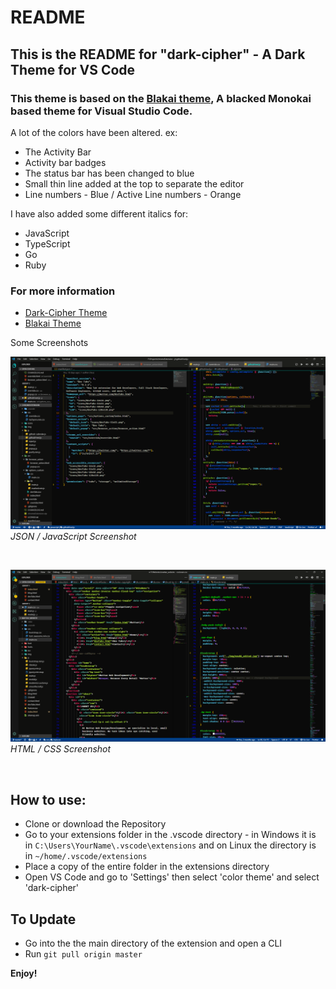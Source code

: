 # README

## This is the README for "dark-cipher" - A Dark Theme for VS Code

### This theme is based on the [Blakai theme](https://vscodethemes.com/e/asilverio.blackai-visual-studio-code), A blacked Monokai based theme for Visual Studio Code.

A lot of the colors have been altered. ex:

- The Activity Bar
- Activity bar badges
- The status bar has been changed to blue
- Small thin line added at the top to separate the editor
- Line numbers - Blue / Active Line numbers - Orange

I have also added some different italics for:

- JavaScript
- TypeScript
- Go
- Ruby

### For more information

- [Dark-Cipher Theme](https://github.com/Cipher-Coder/dark-cipher)
- [Blakai Theme](https://vscodethemes.com/e/asilverio.blackai-visual-studio-code)

Some Screenshots

![JSON/JS Screenshot](https://raw.githubusercontent.com/Cipher-Coder/dark-cipher/master/assets/jsonJs.png)
_JSON / JavaScript Screenshot_

&nbsp;

![HTML / CSS Screenshots](https://raw.githubusercontent.com/Cipher-Coder/dark-cipher/master/assets/htmlCssScreenshot.png)
_HTML / CSS Screenshot_

&nbsp;

## How to use:

- Clone or download the Repository
- Go to your extensions folder in the .vscode directory - in Windows it is in `C:\Users\YourName\.vscode\extensions` and on Linux the directory is in `~/home/.vscode/extensions`
- Place a copy of the entire folder in the extensions directory
- Open VS Code and go to 'Settings' then select 'color theme' and select 'dark-cipher'

## To Update

- Go into the the main directory of the extension and open a CLI
- Run `git pull origin master`

**Enjoy!**
